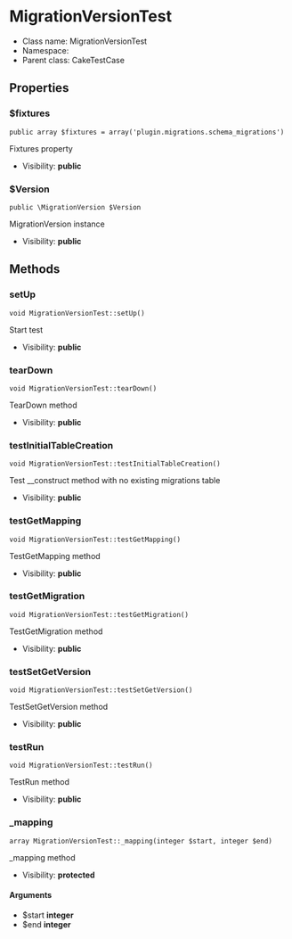 MigrationVersionTest
===============






* Class name: MigrationVersionTest
* Namespace: 
* Parent class: CakeTestCase





Properties
----------


### $fixtures

    public array $fixtures = array('plugin.migrations.schema_migrations')

Fixtures property



* Visibility: **public**


### $Version

    public \MigrationVersion $Version

MigrationVersion instance



* Visibility: **public**


Methods
-------


### setUp

    void MigrationVersionTest::setUp()

Start test



* Visibility: **public**




### tearDown

    void MigrationVersionTest::tearDown()

TearDown method



* Visibility: **public**




### testInitialTableCreation

    void MigrationVersionTest::testInitialTableCreation()

Test __construct method with no existing migrations table



* Visibility: **public**




### testGetMapping

    void MigrationVersionTest::testGetMapping()

TestGetMapping method



* Visibility: **public**




### testGetMigration

    void MigrationVersionTest::testGetMigration()

TestGetMigration method



* Visibility: **public**




### testSetGetVersion

    void MigrationVersionTest::testSetGetVersion()

TestSetGetVersion method



* Visibility: **public**




### testRun

    void MigrationVersionTest::testRun()

TestRun method



* Visibility: **public**




### _mapping

    array MigrationVersionTest::_mapping(integer $start, integer $end)

_mapping method



* Visibility: **protected**


#### Arguments
* $start **integer**
* $end **integer**


